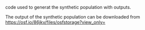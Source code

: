 code used to generat the synthetic population with outputs.

The output of the synthetic population can be downloaded from https://osf.io/86jkv/files/osfstorage?view_only=
